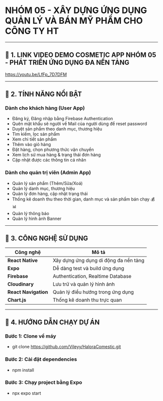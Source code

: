# NHÓM 05 - XÂY DỰNG ỨNG DỤNG QUẢN LÝ VÀ BÁN MỸ PHẨM CHO CÔNG TY HT
---

## 📱 1. LINK VIDEO DEMO COSMETIC APP NHÓM 05 - PHÁT TRIỂN ỨNG DỤNG ĐA NỀN TẢNG
https://youtu.be/LfFp_7D7DFM

---

## 🌟 2. TÍNH NĂNG NỔI BẬT

### Dành cho khách hàng (User App)
- Đăng ký, Đăng nhập bằng Firebase Authentication
- Quên mật khẩu sẽ người về Mail của người dùng để reset password
- Duyệt sản phẩm theo danh mục, thương hiệu  
- Tìm kiếm, lọc sản phẩm  
- Xem chi tiết sản phẩm  
- Thêm vào giỏ hàng   
- Đặt hàng, chọn phương thức vận chuyển   
- Xem lịch sử mua hàng & trạng thái đơn hàng
- Cập nhật được các thông tin cá nhân

### Dành cho quản trị viên (Admin App)
- Quản lý sản phẩm (Thêm/Sửa/Xoá)  
- Quản lý danh mục, thương hiệu  
- Quản lý đơn hàng, cập nhật trạng thái  
- Thống kê doanh thu theo thời gian, danh mục và sản phẩm bán chạy 💰📊
- Quản lý thông báo
- Quản lý hình ảnh Banner

---

## 🧰 3. CÔNG NGHỆ SỬ DỤNG

| Công nghệ | Mô tả |
|----------|-------|
| **React Native** | Xây dựng ứng dụng di động đa nền tảng |
| **Expo** | Dễ dàng test và build ứng dụng |
| **Firebase** | Authentication, Realtime Database |
| **Cloudinary** | Lưu trữ và quản lý hình ảnh |
| **React Navigation** | Quản lý điều hướng trong ứng dụng |
| **Chart.js** | Thống kê doanh thu trực quan |

---
## 🧪 4. HƯỚNG DẪN CHẠY DỰ ÁN

### Bước 1: Clone về máy
- git clone https://github.com/Vileyy/HaloraComestic.git
### Bước 2: Cài đặt dependencies
- npm install
### Bước 3: Chạy project bằng Expo
- npx expo start
